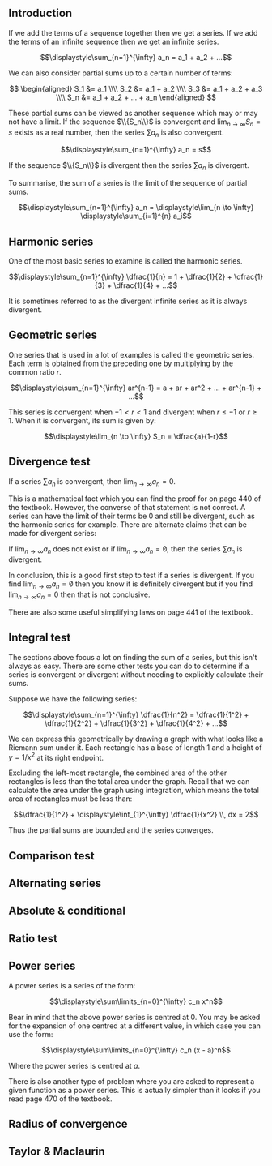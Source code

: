 ## Introduction

If we add the terms of a sequence together then we get a series. If we add the terms of an infinite sequence then we get an infinite series.

$$\displaystyle\sum_{n=1}^{\infty} a_n = a_1 + a_2 + ...$$

We can also consider partial sums up to a certain number of terms:

$$
\begin{aligned}
S_1 &= a_1 \\\\
S_2 &= a_1 + a_2 \\\\
S_3 &= a_1 + a_2 + a_3 \\\\
S_n &= a_1 + a_2 + ... + a_n
\end{aligned}
$$

These partial sums can be viewed as another sequence which may or may not have a limit. If the sequence $\\{S_n\\}$ is convergent and $\lim_{n \to \infty} S_n = s$ exists as a real number, then the series $\sum a_n$ is also convergent.

$$\displaystyle\sum_{n=1}^{\infty} a_n = s$$

If the sequence $\\{S_n\\}$ is divergent then the series $\sum a_n$ is divergent.

To summarise, the sum of a series is the limit of the sequence of partial sums.

$$\displaystyle\sum_{n=1}^{\infty} a_n = \displaystyle\lim_{n \to \infty} \displaystyle\sum_{i=1}^{n} a_i$$

<!-- ## Arithmetic & geometric? -->

## Harmonic series

One of the most basic series to examine is called the harmonic series.

$$\displaystyle\sum_{n=1}^{\infty} \dfrac{1}{n} = 1 + \dfrac{1}{2} + \dfrac{1}{3} + \dfrac{1}{4} + ...$$

It is sometimes referred to as the divergent infinite series as it is always divergent.

## Geometric series

One series that is used in a lot of examples is called the geometric series. Each term is obtained from the preceding one by multiplying by the common ratio $r$.

$$\displaystyle\sum_{n=1}^{\infty} ar^{n-1} = a + ar + ar^2 + ... + ar^{n-1} + ...$$

This series is convergent when $-1 \lt r \lt 1$ and divergent when $r \le -1$ or $r \ge 1$. When it is convergent, its sum is given by:

$$\displaystyle\lim_{n \to \infty} S_n = \dfrac{a}{1-r}$$

## Divergence test

If a series $\sum a_n$ is convergent, then $\lim_{n \to \infty} a_n = 0$.

This is a mathematical fact which you can find the proof for on page 440 of the textbook. However, the converse of that statement is not correct. A series can have the limit of their terms be $0$ and still be divergent, such as the harmonic series for example. There are alternate claims that can be made for divergent series:

If $\lim_{n \to \infty} a_n$ does not exist or if $\lim_{n \to \infty} a_n = \not 0$, then the series $\sum a_n$ is divergent.

In conclusion, this is a good first step to test if a series is divergent. If you find $\lim_{n \to \infty} a_n = \not 0$ then you know it is definitely divergent but if you find $\lim_{n \to \infty} a_n = 0$ then that is not conclusive.

There are also some useful simplifying laws on page 441 of the textbook.

## Integral test

The sections above focus a lot on finding the sum of a series, but this isn't always as easy. There are some other tests you can do to determine if a series is convergent or divergent without needing to explicitly calculate their sums.

Suppose we have the following series:

$$\displaystyle\sum_{n=1}^{\infty} \dfrac{1}{n^2} = \dfrac{1}{1^2} + \dfrac{1}{2^2} + \dfrac{1}{3^2} + \dfrac{1}{4^2} + ...$$

We can express this geometrically by drawing a graph with what looks like a Riemann sum under it. Each rectangle has a base of length 1 and a height of ${y = 1/x^2}$ at its right endpoint.

<!-- Graph -->

Excluding the left-most rectangle, the combined area of the other rectangles is less than the total area under the graph. Recall that we can calculate the area under the graph using integration, which means the total area of rectangles must be less than:

$$\dfrac{1}{1^2} + \displaystyle\int_{1}^{\infty} \dfrac{1}{x^2} \\, dx = 2$$

Thus the partial sums are bounded and the series converges.

## Comparison test

## Alternating series

## Absolute & conditional

## Ratio test

## Power series

A power series is a series of the form:

$$\displaystyle\sum\limits_{n=0}^{\infty} c_n x^n$$

Bear in mind that the above power series is centred at 0. You may be asked for the expansion of one centred at a different value, in which case you can use the form:

$$\displaystyle\sum\limits_{n=0}^{\infty} c_n (x - a)^n$$

Where the power series is centred at $a$.

<!-- A (power) series always converges at its centre. -->

There is also another type of problem where you are asked to represent a given function as a power series. This is actually simpler than it looks if you read page 470 of the textbook.

## Radius of convergence

## Taylor & Maclaurin
